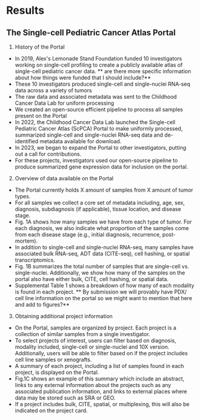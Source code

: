 # Results

## The Single-cell Pediatric Cancer Atlas Portal

1. History of the Portal
  - In 2019, Alex's Lemonade Stand Foundation funded 10 investigators working on single-cell profiling to create a publicly available atlas of single-cell pediatric cancer data.
  ** are there more specific information about how things were funded that I should include?**
  - These 10 investigators produced single-cell and single-nuclei RNA-seq data across a variety of tumors
  - The raw data and associated metadata was sent to the Childhood Cancer Data Lab for uniform processing
  - We created an open-source efficient pipeline to process all samples present on the Portal
  - In 2022, the Childhood Cancer Data Lab launched the Single-cell Pediatric Cancer Atlas (ScPCA) Portal to make uniformly processed, summarized single-cell and single-nuclei RNA-seq data and de-identified metadata available for download.
  - In 2023, we began to expand the Portal to other investigators, putting out a call for contributions.
  - For these projects, investigators used our open-source pipeline to produce summarized gene expression data for inclusion on the portal.

2. Overview of data available on the Portal
  - The Portal currently holds X amount of samples from X amount of tumor types.
  - For all samples we collect a core set of metadata including, age, sex, diagnosis, subdiagnosis (if applicable), tissue location, and disease stage.
  - Fig. 1A shows how many samples we have from each type of tumor. For each diagnosis, we also indicate what proportion of the samples come from each disease stage (e.g., initial diagnosis, recurrence, post-mortem).
  - In addition to single-cell and single-nuclei RNA-seq, many samples have associated bulk RNA-seq, ADT data (CITE-seq), cell hashing, or spatial transcriptomics.
  - Fig. 1B summarizes the total number of samples that are single-cell vs. single-nuclei. Additionally, we show how many of the samples on the portal also have either bulk, CITE, cell hashing, or spatial data.
  - Supplemental Table 1 shows a breakdown of how many of each modality is found in each project.
  ** By submission we will provably have PDX/ cell line information on the portal so we might want to mention that here and add to figures?**

3. Obtaining additional project information
  - On the Portal, samples are organized by project. Each project is a collection of similar samples from a single investigator.
  - To select projects of interest, users can filter based on diagnosis, modality included, single-cell or single-nuclei and 10X version. Additionally, users will be able to filter based on if the project includes cell line samples or xenografts.
  - A summary of each project, including a list of samples found in each project, is displayed on the Portal.
  - Fig.1C shows an example of this summary which include an abstract, links to any external information about the projects such as any associated publication information, and links to external places where data may be stored such as SRA or GEO.
  - If a project includes bulk, CITE, spatial, or multiplexing, this will also be indicated on the project card.
